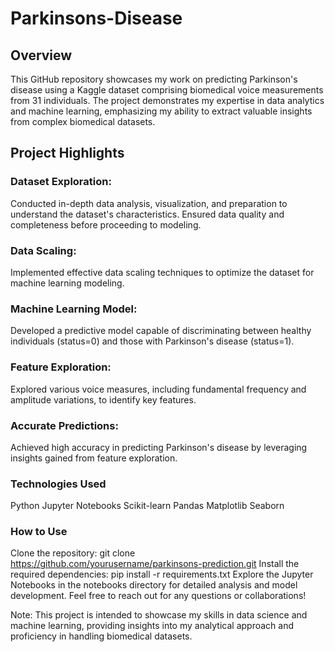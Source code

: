 # Parkinsons-Disease

## Overview

This GitHub repository showcases my work on predicting Parkinson's disease using a Kaggle dataset comprising biomedical voice measurements from 31 individuals. The project demonstrates my expertise in data analytics and machine learning, emphasizing my ability to extract valuable insights from complex biomedical datasets.

## Project Highlights

### Dataset Exploration:

Conducted in-depth data analysis, visualization, and preparation to understand the dataset's characteristics.
Ensured data quality and completeness before proceeding to modeling.

### Data Scaling:

Implemented effective data scaling techniques to optimize the dataset for machine learning modeling.

### Machine Learning Model:

Developed a predictive model capable of discriminating between healthy individuals (status=0) and those with Parkinson's disease (status=1).

### Feature Exploration:

Explored various voice measures, including fundamental frequency and amplitude variations, to identify key features.

### Accurate Predictions:

Achieved high accuracy in predicting Parkinson's disease by leveraging insights gained from feature exploration.

### Technologies Used

Python
Jupyter Notebooks
Scikit-learn
Pandas
Matplotlib
Seaborn

### How to Use

Clone the repository: git clone https://github.com/yourusername/parkinsons-prediction.git
Install the required dependencies: pip install -r requirements.txt
Explore the Jupyter Notebooks in the notebooks directory for detailed analysis and model development.
Feel free to reach out for any questions or collaborations!

Note: This project is intended to showcase my skills in data science and machine learning, providing insights into my analytical approach and proficiency in handling biomedical datasets.




